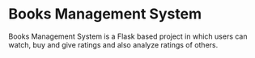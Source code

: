 # Books Management System

Books Management System is a Flask based project in which users can watch, buy and give ratings and also analyze ratings of others.
